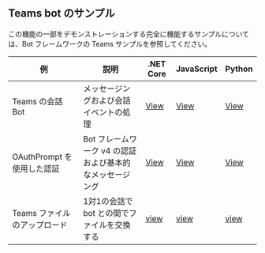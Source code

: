 ## <a name="teams-bot-samples"></a>Teams bot のサンプル

この機能の一部をデモンストレーションする完全に機能するサンプルについては、Bot フレームワークの Teams サンプルを参照してください。

| 例 | 説明 | .NET Core | JavaScript | Python |
|--------|------------- |---|---|---|
| Teams の会話 Bot | メッセージングおよび会話イベントの処理 | [View](https://github.com/microsoft/BotBuilder-Samples/tree/master/samples/csharp_dotnetcore/57.teams-conversation-bot)| [View](https://github.com/microsoft/BotBuilder-Samples/tree/master/samples/javascript_nodejs/57.teams-conversation-bot)| [View](https://github.com/microsoft/BotBuilder-Samples/tree/master/samples/python/57.teams-conversation-bot) | 
| OAuthPrompt を使用した認証| Bot フレームワーク v4 の認証および基本的なメッセージング | [View](https://github.com/microsoft/BotBuilder-Samples/tree/master/samples/csharp_dotnetcore/46.teams-auth)|[View](https://github.com/microsoft/BotBuilder-Samples/tree/master/samples/javascript_nodejs/46.teams-auth)| [View](https://github.com/microsoft/BotBuilder-Samples/tree/master/samples/python/46.teams-auth) | 
|Teams ファイルのアップロード | 1対1の会話で bot との間でファイルを交換する | [view](https://github.com/microsoft/BotBuilder-Samples/tree/master/samples/csharp_dotnetcore/56.teams-file-upload) | [view](https://github.com/microsoft/BotBuilder-Samples/tree/master/samples/javascript_nodejs/56.teams-file-upload) | [view](https://github.com/microsoft/BotBuilder-Samples/tree/master/samples/python/56.teams-file-upload) | 
